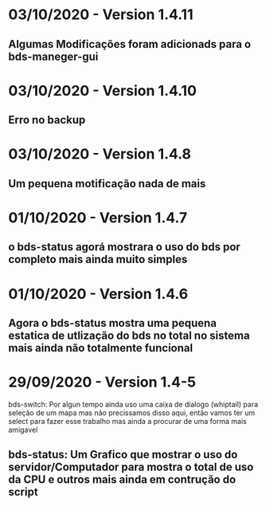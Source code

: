 # 03/10/2020 - Version 1.4.11

Algumas Modificações foram adicionads para o bds-maneger-gui
----
# 03/10/2020 - Version 1.4.10

Erro no backup
----
# 03/10/2020 - Version 1.4.8

Um pequena motificação nada de mais
----
# 01/10/2020 - Version 1.4.7

o bds-status agorá mostrara o uso do bds por completo mais ainda muito simples
----
# 01/10/2020 - Version 1.4.6

Agora o bds-status mostra uma pequena estatica de utlização do bds no total no sistema mais ainda não totalmente funcional
----
# 29/09/2020 - Version 1.4-5

bds-switch: Por algun tempo ainda uso uma caixa de dialogo (whiptail) para seleção de um mapa mas não precissamos disso aqui, então vamos ter um select para fazer esse trabalho mas ainda a procurar de uma forma mais amigavel

bds-status: Um Grafico que mostrar o uso do servidor/Computador para mostra o total de uso da CPU e outros mais ainda em contrução do script
----